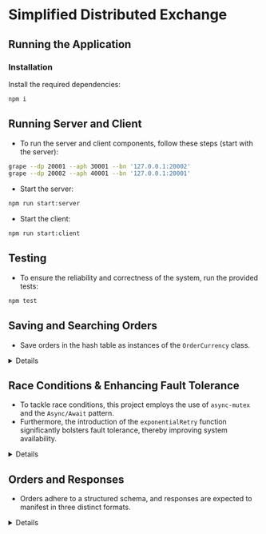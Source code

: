 # Simplified Distributed Exchange

## Running the Application

### Installation
Install the required dependencies:
```bash
npm i
```
## Running Server and Client
* To run the server and client components, follow these steps (start with the server):

```bash
grape --dp 20001 --aph 30001 --bn '127.0.0.1:20002'
grape --dp 20002 --aph 40001 --bn '127.0.0.1:20001'
```
* Start the server:
```bash
npm run start:server
```
* Start the client:
```bash
npm run start:client
```
## Testing
* To ensure the reliability and correctness of the system, run the provided tests:
```bash
npm test
```
## Saving and Searching Orders

- Save orders in the hash table as instances of the `OrderCurrency` class.

<details>
     <summary> Details </summary>

#### Saving Orders in the Hash Table

- Each order is saved within the `orderHashTable` in the `OrderCurrency` class.
- Every order receives a distinct hash key determined by its attributes: `side`, `quantity`, and `type`. For example, "btusell50" represents a "sell 50 btu" order.
- Queuing: When a new order shares the same key, like "sell 50 btu," it will be placed in a queue alongside similar orders.


#### Efficient O(1) Search Capability

- Searching within the hash table boasts an impressive time complexity of O(1), signifying remarkable efficiency. All that's required is the creation of a `searchKey` through the combination of `side`, `quantity`, and `type`.
- As soon as a match is identified during the search, the order is promptly removed from the `orderHashTable` object.

</details>

## Race Conditions & Enhancing Fault Tolerance

- To tackle race conditions, this project employs the use of `async-mutex` and the `Async/Await` pattern.
- Furthermore, the introduction of the `exponentialRetry` function significantly bolsters fault tolerance, thereby improving system availability.

<details>
     <summary> Details </summary>


* 1. Using `async-mutex` for Request Locking and Matching
   - We utilize the `async-mutex` library to implement locks on requests and matching. This ensures that multiple operations don't interfere with each other, enhancing system stability.

* 2. Deploying `Async/Await` in Order Submission as an Array of Objects
   - We implement asynchronous processing of orders by submitting them as an array of objects. This approach improves concurrency and helps manage order submissions effectively.

#### Enhancing Fault Tolerance
To increase the fault tolerance of the system and ensure high availability while preventing excessive network load due to retry requests, we employ the `submitOrdersWithRetry` function. This function retries order submissions when network or connection issues occur.

</details>

## Orders and Responses
* Orders adhere to a structured schema, and responses are expected to manifest in three distinct formats.


<details>
   <summary> Details </summary>

#### Orders
* Orders should be structured as objects with the following properties:
```javascript
   {
    orderId: 3,
    symbol: 'ETH', 
    quantity: 50,
    price: 2700.00,
    side: 'sell',
    orderType: 'market', 
  }
```
#### Output
* The output messages fall into three main categories when no errors occur:
* 1- Order Successfully Added to Order Book
```bash
Your sell  order for 50 ETH has been added to the order book. You are at the front of the queue.
```
* 2- Order Added to Queue. This message indicates that your order has been added to a queue, and you're in a specific position within that queue.
```bash
Your sell order for 50 BTC  has been added to the order book. You are in position 2 in the queue.
```
* 3- Order Matched for Exchange. This message signifies that your order found a match for an exchange, so it didn't go into the queue and was processed immediately.
```bash
Your purchase of 50 sell has been successfully completed.
```
</details>